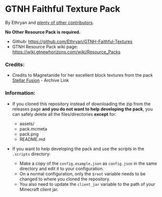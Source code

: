 # GTNH Faithful Texture Pack
By Ethryan and [plenty of other contributors](https://github.com/Ethryan/GTNH-Faithful-Textures/graphs/contributors).

**No Other Resource Pack is required.**

- Github: https://github.com/Ethryan/GTNH-Faithful-Textures
- GTNH Resource Pack wiki page: https://wiki.gtnewhorizons.com/wiki/Resource_Packs

### Credits:

- Credits to Magnetanide for her excellent block textures from the pack [Stellar Fusion](https://web.archive.org/web/20230430014009/https://www.gtnewhorizons.com/forum/m/36844562/viewthread/32547244-stellar-fusion-gregtech-32x32-v034) - Archive Link

### Information:

- If you cloned this repository instead of downloading the zip from the releases page **and you do not want to help developing the pack**, you can safely delete all the files/directories **except** for:
	- assets/
	- pack.mcmeta
	- pack.png
	- README.md

- If you want to help developing the pack and use the scripts in the `.scripts` directory:
	- Make a copy of the `config.example.json` as `config.json` in the same directory and edit it to your configuration. 
	- On a normal configuration, only the `$root` variable needs to be changed to where you cloned the repository.
	- You also need to update the `client_jar` variable to the path of your Minecraft client jar.